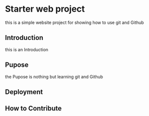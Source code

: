 # Starter web project
this is a simple website project for showing how to use git and Github
## Introduction
this is an Introduction
## Pupose
the Pupose is nothing but learning git and Github
## Deployment

## How to Contribute
